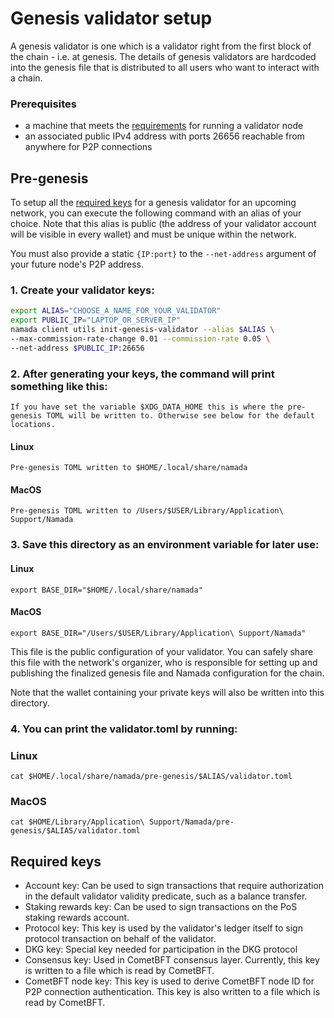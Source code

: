 # Genesis validator setup

A genesis validator is one which is a validator right from the first block of the chain - i.e. at genesis. The details of genesis validators are hardcoded into the genesis file that is distributed to all users who want to interact with a chain.

### Prerequisites

- a machine that meets the [requirements](./hardware.md) for running a validator node
- an associated public IPv4 address with ports 26656 reachable from anywhere for P2P connections

## Pre-genesis

To setup all the [required keys](#required-keys) for a genesis validator for an upcoming network, you can execute the following command with an alias of your choice. Note that this alias is public (the address of your validator account will be visible in every wallet) and must be unique within the network.

You must also provide a static `{IP:port}` to the `--net-address` argument of your future node's P2P address.

### 1. Create your validator keys:
``` bash
export ALIAS="CHOOSE_A_NAME_FOR_YOUR_VALIDATOR"
export PUBLIC_IP="LAPTOP_OR_SERVER_IP"
namada client utils init-genesis-validator --alias $ALIAS \
--max-commission-rate-change 0.01 --commission-rate 0.05 \
--net-address $PUBLIC_IP:26656
```

### 2. After generating your keys, the command will print something like this:

```admonish note
If you have set the variable $XDG_DATA_HOME this is where the pre-genesis TOML will be written to. Otherwise see below for the default locations.
```

#### Linux 
```shell
Pre-genesis TOML written to $HOME/.local/share/namada
```
#### MacOS
```shell
Pre-genesis TOML written to /Users/$USER/Library/Application\ Support/Namada
```

### 3. Save this directory as an environment variable for later use:

#### Linux 
```shell
export BASE_DIR="$HOME/.local/share/namada"
```
#### MacOS
```shell
export BASE_DIR="/Users/$USER/Library/Application\ Support/Namada"
```

This file is the public configuration of your validator. You can safely share this file with the network's organizer, who is responsible for setting up and publishing the finalized genesis file and Namada configuration for the chain.

Note that the wallet containing your private keys will also be written into this directory.

### 4. You can print the validator.toml by running: 

### Linux 
`cat $HOME/.local/share/namada/pre-genesis/$ALIAS/validator.toml`
### MacOS 
`cat $HOME/Library/Application\ Support/Namada/pre-genesis/$ALIAS/validator.toml`

## Required keys

- Account key: Can be used to sign transactions that require authorization in the default validator validity predicate, such as a balance transfer.
- Staking rewards key: Can be used to sign transactions on the PoS staking rewards account.
- Protocol key: This key is used by the validator's ledger itself to sign protocol transaction on behalf of the validator.
- DKG key: Special key needed for participation in the DKG protocol
- Consensus key: Used in CometBFT consensus layer. Currently, this key is written to a file which is read by CometBFT.
- CometBFT node key: This key is used to derive CometBFT node ID for P2P connection authentication. This key is also written to a file which is read by CometBFT.
